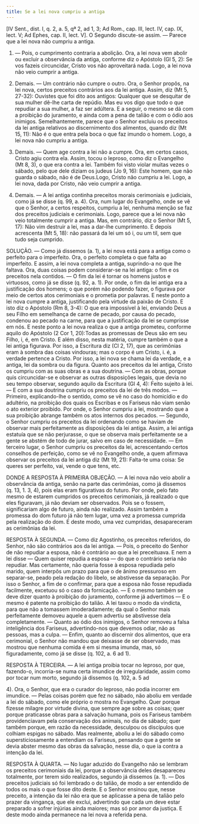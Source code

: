 ```yaml
---
title: Se a lei nova cumpriu a antiga
---
```


[IV Sent., dist. I, q. 2, a. 5, qª 2, ad 1, 3; Ad Rom., cap. III, lect. IV, cap. IX, lect. V; Ad Ephes, cap. II, lect. V].  O Segundo discute-se assim. — Parece que a lei nova não cumpriu a antiga.  

1. — Pois, o cumprimento contraria a abolição. Ora, a lei nova vem abolir ou excluir a observância da antiga, conforme diz o Apóstolo (Gl 5, 2): Se vos fazeis circuncidar, Cristo vos não aproveitará nada. Logo, a lei nova não veio cumprir a antiga.  

2. Demais. — Um contrário não cumpre o outro. Ora, o Senhor propôs, na lei nova, certos preceitos contrários aos da lei antiga. Assim, diz (Mt 5, 27-32): Ouvistes que foi dito aos antigos: Qualquer que se desquitar de sua mulher dê-lhe carta de repúdio. Mas eu vos digo que todo o que repudiar a sua mulher, a faz ser adúltera. E a seguir, o mesmo se dá com a proibição do juramento, e ainda com a pena de talião e com o ódio aos inimigos. Semelhantemente, parece que o Senhor excluiu os preceitos da lei antiga relativos ao discernimento dos alimentos, quando diz (Mt 15, 11): Não é o que entra pela boca o que faz imundo o homem. Logo, a lei nova não cumpriu a antiga.  

3. Demais. — Quem age contra a lei não a cumpre. Ora, em certos casos, Cristo agiu contra ela. Assim, tocou o leproso, como diz o Evangelho (Mt 8, 3), o que era contra a lei. Também foi visto violar muitas vezes o sábado, pelo que dele diziam os judeus (Jo 9, 16): Este homem, que não guarda o sábado, não é de Deus.Logo, Cristo não cumpriu a lei. Logo, a lei nova, dada por Cristo, não veio cumprir a antiga.  

4. Demais. — A lei antiga continha preceitos morais cerimoniais e judiciais, como já se disse (q. 99, a. 4). Ora, num lugar do Evangelho, onde se vê que o Senhor, a certos respeitos, cumpriu a lei, nenhuma menção se faz dos preceitos judiciais e cerimoniais. Logo, parece que a lei nova não veio totalmente cumprir a antiga.  Mas, em contrário, diz o Senhor (Mt 5, 17): Não vim destruir a lei, mas a dar-lhe cumprimento. E depois acrescenta (Mt 5, 18): não passará da lei um só i, ou um til, sem que tudo seja cumprido.  

SOLUÇÃO. — Como já dissemos (a. 1), a lei nova está para a antiga como o perfeito para o imperfeito. Ora, o perfeito completa o que falta ao imperfeito. E assim, a lei nova completa a antiga, suprindo-a no que lhe faltava.  Ora, duas coisas podem considerar-se na lei antiga: o fim e os preceitos nela contidos. — O fim da lei é tornar os homens justos e virtuosos, como já se disse (q. 92, a. 1). Por onde, o fim da lei antiga era a justificação dos homens; o que porém não podendo fazer, o figurava por meio de certos atos cerimoniais e o prometia por palavras. E neste ponto a lei nova cumpre a antiga, justificando pela virtude da paixão de Cristo. E isto diz o Apóstolo (Rm 8, 3-4): O que era impossível à lei, enviando Deus a seu Filho em semelhança de carne de pecado, por causa do pecado, condenou ao pecado na carne, para que a justificação da lei se cumprisse em nós. E neste ponto a lei nova realiza o que a antiga prometeu, conforme aquilo do Apóstolo (2 Cor 1, 20):Todas as promessas de Deus são em seu Filho, i, é, em Cristo. E além disso, nesta matéria, cumpre também o que a lei antiga figurava. Por isso, a Escritura diz (Cl 2, 17), que as cerimônias eram à sombra das coisas vindouras; mas o corpo é um Cristo, i. é, a verdade pertence a Cristo. Por isso, a lei nova se chama lei da verdade, e a antiga, lei da sombra ou da figura.  Quanto aos preceitos da lei antiga, Cristo os cumpriu com as suas obras e a sua doutrina. — Com as obras, porque quis circuncidar-se e observar as outras disposições legais, que devia no seu tempo observar, segundo aquilo da Escritura (Gl 4, 4): Feito sujeito à lei. — E com a sua doutrina cumpriu os preceitos da lei de três modos. — Primeiro, explicando-lhe o sentido, como se vê no caso do homicídio e do adultério, na proibição dos quais os Escribas e os Fariseus não viam senão o ato exterior proibido. Por onde, o Senhor cumpriu a lei, mostrando que a sua proibição abrange também os atos internos dos pecados. — Segundo, o Senhor cumpriu os preceitos da lei ordenando como se haviam de observar mais perfeitamente as disposições da lei antiga. Assim, a lei antiga estatuía que se não perjurasse, o que se observa mais perfeitamente se a gente se abstém de todo de jurar, salvo em caso de necessidade. — Em terceiro lugar, o Senhor cumpriu os preceitos da lei, acrescentando certos conselhos de perfeição, como se vê no Evangelho onde, a quem afirmava observar os preceitos da lei antiga diz (Mt 19, 21): Falta-te uma coisa: Se queres ser perfeito, vai, vende o que tens, etc.  

DONDE A RESPOSTA À PRIMEIRA OBJEÇÃO. — A lei nova não veio abolir a observância da antiga, senão na parte das cerimônias, como já dissemos (q. 13, 1. 3, 4), pois elas eram figurativas do futuro. Por onde, pelo fato mesmo de estarem cumpridos os preceitos cerimoniais, já realizado o que eles figuravam, já não deviam ser observados. Pois se o fossem, significariam algo de futuro, ainda não realizado. Assim também a promessa do dom futuro já não tem lugar, uma vez a promessa cumprida pela realização do dom. E deste modo, uma vez cumpridas, desapareceram as cerimônias da lei.  

RESPOSTA À SEGUNDA. — Como diz Agostinho, os preceitos referidos, do Senhor, não são contrários aos da lei antiga. — Pois, o preceito do Senhor de não repudiar a esposa, não é contrário ao que a lei preceituava. E nem a lei disse — Quem quiser repudia a esposa — do que o contrário seria não repudiar. Mas certamente, não queria fosse à esposa repudiada pelo marido, quem interpôs um prazo para que o de ânimo pressuroso em separar-se, peado pela redação do libelo, se abstivesse da separação. Por isso o Senhor, a fim de o confirmar, para que a esposa não fosse repudiada facilmente, excetuou só o caso da fornicação. — E o mesmo também se deve dizer quanto à proibição do juramento, conforme já advertimos — E o mesmo é patente na proibição do talião. A lei taxou o modo da vindicta, para que não a tomassem imoderadamente; da qual o Senhor mais perfeitamente demoveu aquele a quem advertiu se abstivesse dela completamente. — Quanto ao ódio dos inimigos, o Senhor removeu a falsa inteligência dos Fariseus, advertindo-nos que devemos odiar, não as pessoas, mas a culpa. — Enfim, quanto ao discernir dos alimentos, que era cerimonial, o Senhor não mandou que deixasse de ser observado, mas mostrou que nenhuma comida é em si mesma imunda, mas, só figuradamente, como já se disse (q. 102, a. 6 ad 1).
  

RESPOSTA À TERCEIRA. — A lei antiga proibia tocar no leproso, por que, fazendo-o, incorria-se numa certa imundice de irregularidade, assim como por tocar num morto, segundo já dissemos (q. 102, a. 5 ad 

4). Ora, o Senhor, que era o curador do leproso, não podia incorrer em imundice. — Pelas coisas porém que fez no sábado, não aboliu em verdade a lei do sábado, como ele próprio o mostra no Evangelho. Quer porque fizesse milagre por virtude divina, que sempre age sobre as coisas; quer porque praticasse obras para a salvação humana, pois os Fariseus também providenciavam pela conservação dos animais, no dia de sábado; quer também porque, em razão da necessidade, desculpou os discípulos que colhiam espigas no sábado. Mas realmente, aboliu a lei do sábado como supersticiosamente a entendiam os Fariseus, pensando que a gente se devia abster mesmo das obras da salvação, nesse dia, o que ia contra a intenção da lei.  

RESPOSTA À QUARTA. — No lugar aduzido do Evangelho não se lembram os preceitos cerimoniais da lei, porque a observância deles desapareceu totalmente, por terem sido realizados, segundo já dissemos (a. 1). — Dos preceitos judiciais só foi lembrado o do talião, de modo a ser entendido de todos os mais o que fosse dito deste. E o Senhor ensinou que, nesse preceito, a intenção da lei não era que se aplicasse a pena de talião pelo prazer da vingança, que ele exclui, advertindo que cada um deve estar preparado a sofrer injúrias ainda maiores; mas só por amor da justiça. E deste modo ainda permanece na lei nova a referida pena.